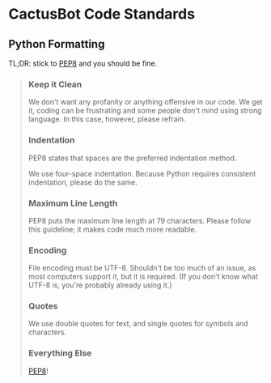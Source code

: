 # CactusBot Code Standards

## Python Formatting

TL;DR: stick to [PEP8](https://www.python.org/dev/peps/pep-0008/) and you should be fine.

> ### Keep it Clean
>   We don't want any profanity or anything offensive in our code. We get it, coding can be frustrating and some people don't mind using strong language. In this case, however, please refrain.
>
> ### Indentation
>   PEP8 states that spaces are the preferred indentation method.
>
>   We use four-space indentation. Because Python requires consistent indentation, please do the same.
>
> ### Maximum Line Length
>   PEP8 puts the maximum line length at 79 characters. Please follow this guideline; it makes code much more readable.
>
> ### Encoding
>   File encoding must be UTF-8. Shouldn't be too much of an issue, as most computers support it, but it is required. (If you don't know what UTF-8 is, you're probably already using it.)
>
> ### Quotes
>   We use double quotes for text, and single quotes for symbols and characters.
>
> ### Everything Else
>   [PEP8](https://www.python.org/dev/peps/pep-0008/)!
